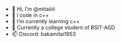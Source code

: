 - 👋 Hi, I’m @mitaiiiii
- 👀 I code in c++
- 🌱 I’m currently learning c++
- 💞️ Currently a college student of BSIT-AGD
- 📫 Discord: bakamitai1953

<!---
mitaiiiii/mitaiiiii is a ✨ special ✨ repository because its `README.md` (this file) appears on your GitHub profile.
You can click the Preview link to take a look at your changes.
--->
